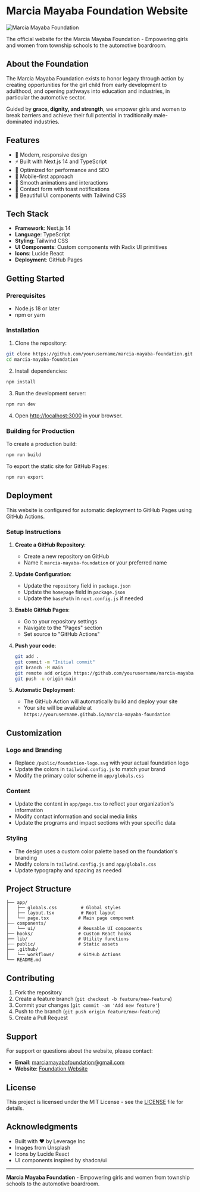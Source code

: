 # Marcia Mayaba Foundation Website

![Marcia Mayaba Foundation](./public/foundation-logo.svg)

The official website for the Marcia Mayaba Foundation - Empowering girls and women from township schools to the automotive boardroom.

## About the Foundation

The Marcia Mayaba Foundation exists to honor legacy through action by creating opportunities for the girl child from early development to adulthood, and opening pathways into education and industries, in particular the automotive sector.

Guided by **grace, dignity, and strength**, we empower girls and women to break barriers and achieve their full potential in traditionally male-dominated industries.

## Features

- 🎨 Modern, responsive design
- ⚡ Built with Next.js 14 and TypeScript
- 🎯 Optimized for performance and SEO
- 📱 Mobile-first approach
- 🌟 Smooth animations and interactions
- 📧 Contact form with toast notifications
- 🎨 Beautiful UI components with Tailwind CSS

## Tech Stack

- **Framework**: Next.js 14
- **Language**: TypeScript
- **Styling**: Tailwind CSS
- **UI Components**: Custom components with Radix UI primitives
- **Icons**: Lucide React
- **Deployment**: GitHub Pages

## Getting Started

### Prerequisites

- Node.js 18 or later
- npm or yarn

### Installation

1. Clone the repository:
```bash
git clone https://github.com/yourusername/marcia-mayaba-foundation.git
cd marcia-mayaba-foundation
```

2. Install dependencies:
```bash
npm install
```

3. Run the development server:
```bash
npm run dev
```

4. Open [http://localhost:3000](http://localhost:3000) in your browser.

### Building for Production

To create a production build:

```bash
npm run build
```

To export the static site for GitHub Pages:

```bash
npm run export
```

## Deployment

This website is configured for automatic deployment to GitHub Pages using GitHub Actions.

### Setup Instructions

1. **Create a GitHub Repository**:
   - Create a new repository on GitHub
   - Name it `marcia-mayaba-foundation` or your preferred name

2. **Update Configuration**:
   - Update the `repository` field in `package.json`
   - Update the `homepage` field in `package.json`
   - Update the `basePath` in `next.config.js` if needed

3. **Enable GitHub Pages**:
   - Go to your repository settings
   - Navigate to the "Pages" section
   - Set source to "GitHub Actions"

4. **Push your code**:
   ```bash
   git add .
   git commit -m "Initial commit"
   git branch -M main
   git remote add origin https://github.com/yourusername/marcia-mayaba-foundation.git
   git push -u origin main
   ```

5. **Automatic Deployment**:
   - The GitHub Action will automatically build and deploy your site
   - Your site will be available at `https://yourusername.github.io/marcia-mayaba-foundation`

## Customization

### Logo and Branding

- Replace `/public/foundation-logo.svg` with your actual foundation logo
- Update the colors in `tailwind.config.js` to match your brand
- Modify the primary color scheme in `app/globals.css`

### Content

- Update the content in `app/page.tsx` to reflect your organization's information
- Modify contact information and social media links
- Update the programs and impact sections with your specific data

### Styling

- The design uses a custom color palette based on the foundation's branding
- Modify colors in `tailwind.config.js` and `app/globals.css`
- Update typography and spacing as needed

## Project Structure

```
├── app/
│   ├── globals.css         # Global styles
│   ├── layout.tsx          # Root layout
│   └── page.tsx           # Main page component
├── components/
│   └── ui/                # Reusable UI components
├── hooks/                 # Custom React hooks
├── lib/                   # Utility functions
├── public/                # Static assets
├── .github/
│   └── workflows/         # GitHub Actions
└── README.md
```

## Contributing

1. Fork the repository
2. Create a feature branch (`git checkout -b feature/new-feature`)
3. Commit your changes (`git commit -am 'Add new feature'`)
4. Push to the branch (`git push origin feature/new-feature`)
5. Create a Pull Request

## Support

For support or questions about the website, please contact:

- **Email**: marciamayabafoundation@gmail.com
- **Website**: [Foundation Website](https://yourusername.github.io/marcia-mayaba-foundation)

## License

This project is licensed under the MIT License - see the [LICENSE](LICENSE) file for details.

## Acknowledgments

- Built with ❤️ by Leverage Inc
- Images from Unsplash
- Icons by Lucide React
- UI components inspired by shadcn/ui

---

**Marcia Mayaba Foundation** - Empowering girls and women from township schools to the automotive boardroom.

